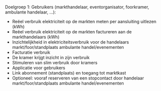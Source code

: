Doelgroep 1: Gebruikers (markthandelaar, eventorganisator, foorkramer, ambulante handelaar, …): 

- Reëel verbruik elektriciteit op de markten meten per aansluiting uitlezen (kWh) 
- Reëel verbruik elektriciteit op de markten factureren aan de markthandelaars (kWh) 
- Inzichtelijkheid in elektriciteitsverbruik voor de handelaars markt/foor/standplaats ambulante handel/evenementen 
- Facturatie verbruik 
- De kramer krijgt inzicht in zijn verbruik 
- Stimuleren van slim verbruik door kramers 
- Applicatie voor gebruikers 
- Link abonnement (standplaats) en toegang tot marktkast 
- Optioneel: vooraf reserveren van een stopcontact door handelaar markt/foor/standplaats ambulante handel/evenementen 
